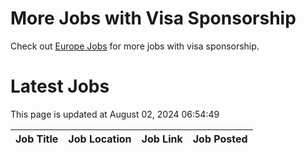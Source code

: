 # More Jobs with Visa Sponsorship

Check out [Europe Jobs](https://github.com/sureshparimi/europejobs#latest-jobs) for more jobs with visa sponsorship.

# Latest Jobs

This page is updated at August 02, 2024 06:54:49

| Job Title | Job Location | Job Link | Job Posted |
| --- | --- | --- | --- |

